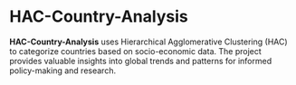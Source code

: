 # HAC-Country-Analysis
**HAC-Country-Analysis** uses Hierarchical Agglomerative Clustering (HAC) to categorize countries based on socio-economic data. The project provides valuable insights into global trends and patterns for informed policy-making and research.
